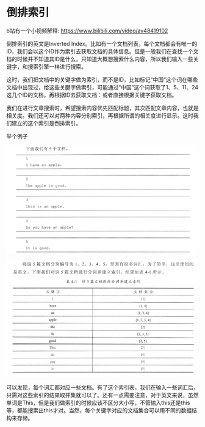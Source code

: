 # 倒排索引

b站有一个小视频解释: https://www.bilibili.com/video/av48419102

倒排索引的英文是Inverted Index。比如有一个文档列表，每个文档都会有唯一的ID，我们会以这个ID作为索引去获取文档的具体信息。但是一般我们在查找一个文档的时候并不知道其ID是什么，只知道大概想搜索什么内容，所以我们输入一些关键字，和搜索引擎一样进行搜索。

这时，我们把文档中的关键字做为索引，而不是ID，比如标记“中国”这个词在哪些文档中出现过，给这些关腱字做索引，可能通过“中国”这个词获取了1、5、11、24这几个ID的文档，再根据ID去获取文档：或者直接根据关键字获取文档。

我们在进行文章搜索时，希望搜索内容优先匹配标题，其次匹配文章内容，也就是相关度。我们还可以对两种内容分别索引，再根据所谓的相关度进行显示。这时我们建立的这个索引是倒排索引。

举个例子

![1566390474088](assets/1566390474088.png)

![1566390608100](assets/1566390608100.png)

可以发现，每个词汇都对应一些文档。有了这个索引表，我们在输入一些词汇后，只需对这些索引的结果取并集就可以了。还有一点需要注意，对于英文来说，虽然单词是This，但是我们做索引的时候应该不区分大小写，不管输入this还是this等，都能搜索出this才对。当然，每个关键字对应的文档集合可以用不同的数据结构来存储。


